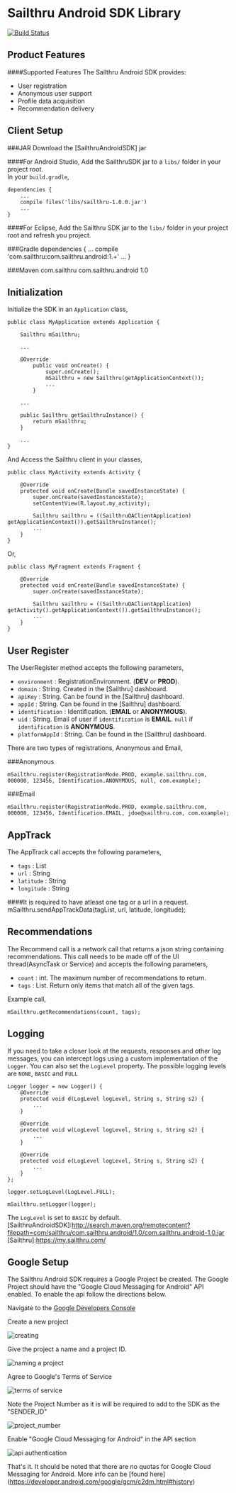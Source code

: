 Sailthru Android SDK Library
=======================

[![Build Status](https://travis-ci.org/sailthru/sailthru-mobile-android.svg?branch=master)](https://travis-ci.org/sailthru/sailthru-mobile-android)

Product Features
-----
####Supported Features
The Sailthru Android SDK provides:
*  User registration
*  Anonymous user support 
*  Profile data acquisition 
*  Recommendation delivery 


Client Setup
-----

###JAR
Download the [SailthruAndroidSDK] jar

####For Android Studio,
Add the SailthruSDK jar to a <code>libs/</code> folder in your project root.  
In your <code>build.gradle</code>,  

    dependencies {
        ...
        compile files('libs/sailthru-1.0.0.jar')
        ...
    }
    
####For Eclipse,
Add the Sailthru SDK jar to the <code>libs/</code> folder in your project root and refresh you project.
  
###Gradle
    dependencies {
            ...
            compile 'com.sailthru:com.sailthru.android:1.+'
            ...
        }
        
###Maven
    <dependency>
      <groupId>com.sailthru</groupId>
      <artifactId>com.sailthru.android</artifactId>
      <version>1.0</version>
    </dependency>

Initialization
---------------
Initialize the SDK in an <code>Application</code> class,
    
    public class MyApplication extends Application {
    
        Sailthru mSailthru;
        
        ...
        
        @Override
            public void onCreate() {
                super.onCreate();
                mSailthru = new Sailthru(getApplicationContext());
                ...
            }
            
        ...
        
        public Sailthru getSailthruInstance() {
            return mSailthru;
        }
        
        ...
    }
    
And Access the Sailthru client in your classes,
    
    public class MyActivity extends Activity {
    
        @Override
        protected void onCreate(Bundle savedInstanceState) {
            super.onCreate(savedInstanceState);
            setContentView(R.layout.my_activity);
            
            Sailthru sailthru = ((SailthruQAClientApplication) getApplicationContext()).getSailthruInstance();
            ...
        }
    }
    
Or,

    public class MyFragment extends Fragment {
        
        @Override
        protected void onCreate(Bundle savedInstanceState) {
            super.onCreate(savedInstanceState);
            
            Sailthru sailthru = ((SailthruQAClientApplication) getActivity().getApplicationContext()).getSailthruInstance();
            ...
        }
    }
    

User Register
---------------
The UserRegister method accepts the following parameters,

  - <code>environment</code>    : RegistrationEnvironment. (__DEV__ or __PROD__). 
  - <code>domain</code>         : String. Created in the [Sailthru] dashboard.
  - <code>apiKey</code>         : String. Can be found in the [Sailthru] dashboard. 
  - <code>appId</code>          : String. Can be found in the [Sailthru] dashboard.
  - <code>identification</code> : Identification. (__EMAIL__ or __ANONYMOUS__).
  - <code>uid</code>            : String. Email of user if <code>identification</code> is __EMAIL__. <code>null</code> if <code>identification</code> is __ANONYMOUS__.
  - <code>platformAppId</code>  : String. Can be found in the [Sailthru] dashboard. 
  
There are two types of registrations, Anonymous and Email,

###Anonymous
    
    mSailthru.register(RegistrationMode.PROD, example.sailthru.com, 000000, 123456, Identification.ANONYMOUS, null, com.example);
    
###Email

    mSailthru.register(RegistrationMode.PROD, example.sailthru.com, 000000, 123456, Identification.EMAIL, jdoe@sailthru.com, com.example);

AppTrack
-------------
The AppTrack call accepts the following parameters,  

  - <code>tags</code>      : List<String> 
  - <code>url</code>       : String
  - <code>latitude</code>  : String
  - <code>longitude</code> : String
  
####It is required to have atleast one tag or a url in a request.
    mSailthru.sendAppTrackData(tagList, url, latitude, longitude);


Recommendations
----------------
The Recommend call is a network call that returns a json string containing recommendations. This call 
needs to be made off of the UI thread(AsyncTask or Service) and accepts the following parameters,

  - <code>count</code> : int. The maximum number of recommendations to return.
  - <code>tags</code>  : List<String>. Return only items that match all of the given tags.

Example call,  

    mSailthru.getRecommendations(count, tags);  

Logging
----------
If you need to take a closer look at the requests, responses and other log messages, you can intercept logs using a custom implementation of the <code>Logger</code>. You can also set the <code>LogLevel</code> property. The possible logging levels are <code>NONE</code>, <code>BASIC</code> and <code>FULL</code>

    Logger logger = new Logger() {
        @Override
        protected void d(LogLevel logLevel, String s, String s2) {
            ...
        }

        @Override
        protected void w(LogLevel logLevel, String s, String s2) {
            ...
        }

        @Override
        protected void e(LogLevel logLevel, String s, String s2) {
            ...
        }
    };
    
    logger.setLogLevel(LogLevel.FULL);
    
    mSailthru.setLogger(logger);
  
The <code>LogLevel</code> is set to <code>BASIC</code> by default.
[SailthruAndroidSDK]:http://search.maven.org/remotecontent?filepath=com/sailthru/com.sailthru.android/1.0/com.sailthru.android-1.0.jar
[Sailthru]:https://my.sailthru.com/

Google Setup
-----

The Sailthru Android SDK requires a Google Project be created. The Google Project should have the "Google Cloud Messaging for Android" API enabled. To enable the api follow the directions below.

Navigate to the [Google Developers Console](https://console.developers.google.com/)

Create a new project

![creating](images/create.png)

Give the project a name and a project ID.


![naming a project](images/name_project.png)

Agree to Google's Terms of Service

![terms of service](images/tos.png)

Note the Project Number as it is will be required to add to the SDK as the "SENDER_ID"

![project_number](images/project_number.png)

Enable "Google Cloud Messaging for Android" in the API section

![api authentication](images/api_auth.png)

That's it. It should be noted that there are no quotas for Google Cloud Messaging for Android. More info can be [found here] (https://developer.android.com/google/gcm/c2dm.html#history)
